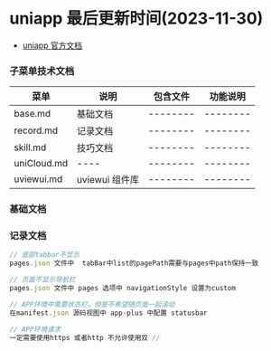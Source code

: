 <!--
 * @Description: uniapp文档
 * @Author: panrui
 * @Date: 2021-05-20 16:44:03
 * @LastEditTime: 2023-11-30 14:36:43
 * @LastEditors: prui
 * 不忘初心,不负梦想
-->

# uniapp 最后更新时间(2023-11-30)

- [uniapp 官方文档](https://uniapp.dcloud.net.cn/)

### 子菜单技术文档

| 菜单        | 说明           | 包含文件 | 功能说明 |
| ----------- | -------------- | -------- | -------- |
| base.md     | 基础文档       | -------- | -------- |
| record.md   | 记录文档       | -------- | -------- |
| skill.md   | 技巧文档       | -------- | -------- |
| uniCloud.md | ----           | -------- | -------- |
| uviewui.md  | uviewui 组件库 | -------- | -------- |

### 基础文档

### 记录文档

```js
// 底部tabbar不显示
pages.json 文件中  tabBar中list的pagePath需要与pages中path保持一致

// 页面不显示导航栏
pages.json 文件中 pages 选项中 navigationStyle 设置为custom

// APP环境中需要状态栏，但是不希望随页面一起滚动
在manifest.json 源码视图中 app-plus 中配置 statusbar

// APP环境请求
一定需要使用https 或者http 不允许使用双 //
```
